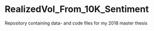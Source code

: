 # RealizedVol_From_10K_Sentiment
Repository containing data- and code files for my 2018 master thesis
